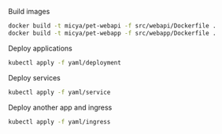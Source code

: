 Build images

```bash
docker build -t micya/pet-webapi -f src/webapi/Dockerfile .
docker build -t micya/pet-webapp -f src/webapp/Dockerfile .
```

Deploy applications

```bash
kubectl apply -f yaml/deployment
```

Deploy services

```bash
kubectl apply -f yaml/service
```

Deploy another app and ingress

```bash
kubectl apply -f yaml/ingress
```